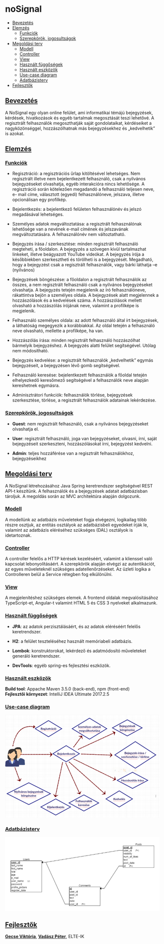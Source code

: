 # noSignal

* [Bevezetés](README.md#bevezetés)
* [Elemzés](README.md#elemzés)
  * [Funkciók](README.md#funkciók)
  * [Szerepkörök, jogosultságok](README.md#szerepkörök-jogosultságok)
* [Megoldási terv](README.md#megoldási-terv)
  * [Modell](README.md#modell)
  * [Controller](README.md#controller)
  * [View](README.md#view)
  * [Használt függőségek](README.md#használt-függőségek)
  * [Használt eszközök](README.md#használt-eszközök)
  * [Use-case diagram](README.md#use-case-diagram)
  * [Adatbázisterv](README.md#adatbázisterv)
* [Fejlesztők](README.md#fejlesztők)

## [Bevezetés](#intro)
A NoSignal egy olyan online felület, ami informatikai témájú bejegyzések, kérdések, hivatkozások és egyéb tartalmak megosztását teszi lehetővé. A regisztrált felhasználók megoszthatják saját gondolataikat, kérdéseiket a nagyközönséggel, hozzászólhatnak más bejegyzésekhez és „kedvelhetik” is azokat.

## [Elemzés](#section)

### [Funkciók](#features)

* Regisztráció: a regisztrációs űrlap kitöltésével lehetséges. Nem regisztrált illetve nem bejelentkezett felhasználó, csak a nyilvános    bejegyzéseket olvashatja, egyéb interakcióra nincs lehetősége. A regisztráció során kötelezően megadandó a felhasználó teljesen neve, e-    mail címe, választott (egyedi) felhasználóneve, jelszava, illetve opcionálisan egy profilkép.

* Bejelentkezés: a bejelentkező felületen felhasználónév és jelszó megadásával lehetséges.

* Személyes adatok megváltoztatása: a regisztrált felhasználónak lehetősége van a nevének e-mail címének és jelszavának megváltoztatására.  A felhasználónév nem változtatható. 

* Bejegyzés írása / szerkesztése: minden regisztrált felhasználó megteheti, a főoldalon. A bejegyzés a szövegen kívül tartalmazhat linkeket, illetve beágyazott YouTube videókat. A bejegyzés írója a későbbiekben szerkesztheti és törölheti is a bejegyzését. Megadható, hogy a bejegyzést csak a regisztrált felhasználók, vagy bárki láthatja –e (nyilvános)

* Bejegyzések böngészése: a főoldalon a regisztrált felhasználók az összes, a nem regisztrált felhasználó csak a nyilvános bejegyzéseket olvashatja. A bejegyzés tetején megjelenik az író felhasználóneve, rákattintva bejön a személyes oldala. A bejegyzések alatt megjelennek a hozzászólások és a kedvelések száma. A hozzászólások mellett olvasható a hozzászólás írójának neve, valamint a profilképe is megjelenik.

* Felhasználó személyes oldala: az adott felhasználó által írt bejegyzések, a láthatóság megegyezik a korábbiakkal. Az oldal tetején a felhasználó neve olvasható, mellette a profilképe, ha van.

* Hozzászólás írása: minden regisztrált felhasználó hozzászólhat bármelyik bejegyzéshez. A bejegyzés alatti felület segítségével. Utólag nem módosítható. 

* Bejegyzés kedvelése: a regisztrált felhasználók „kedvelhetik” egymás bejegyzéseit, a bejegyzésen lévő gomb segítségével. 

* Felhasználó keresése: bejelentkezett felhasználók a főoldal tetején elhelyezkedő keresőmező segítségével a felhasználók neve alapján kereshetnek egymásra. 

* Adminisztrátori funkciók: felhasználók törlése, bejegyzések szerkesztése, törlése, a regisztrált felhasználók adatainak lekérdezése.

### [Szerepkörök, jogosultságok](#roles)

* **Guest**: nem regisztrált felhasználó, csak a nyilvános bejegyzéseket olvashatja el. 

* **User**: regisztrált felhasználó, joga van bejegyzéseket, olvasni, írni, saját bejegyzéseit szerkeszteni, hozzászólásokat írni, bejegyzést kedvelni. 

* **Admin**: teljes hozzáférése van a regisztrált felhasználókhoz, bejegyzéseikhez

## [Megoldási terv](#plan)

A NoSignal létrehozásához Java Spring keretrendszer segítségével REST API-t készítünk. A felhasználók és a bejegyzések adatait adatbázisban tároljuk. A megoldás során az MVC architektúra alapján dolgozunk.

### [Modell](#modell)

A modellünk az adatbázis műveleteket fogja elvégezni, logikailag több részre osztjuk, az entitás osztályok az adatbázisbeli egyedeket írják le, valamint az adatbázis eléréséhez szükséges (DAL) osztályok is idetartoznak.

### [Controller](#controller)

A controller felelős a HTTP kérések kezeléséért, valamint a klienssel való kapcsolat lebonyolításáért. A szerepkörök alapján elvégzi az autentikációt, az egyes műveleteknél szükséges adatellenőrzéseket. Az üzleti logika a Controlleren belül a Service rétegben fog elkülönülni.

### [View](#view)

A megjelenítéshez szükséges elemek. A frontend oldalak megvalósításához TypeScript-et, Angular-t valamint HTML 5 és CSS 3 nyelveket alkalmazunk.

### [Használt függőségek](#dependencies)
* **JPA**: az adatok perzisztálásáért, és az adatok eléréséért felelős keretrendszer.

* **H2**: a felület teszteléséhez használt memóriabeli adatbázis.

* **Lombok**: konstruktorokat, lekérdező és adatmódosító műveleteket generáló keretrendszer.

* **DevTools**: egyéb spring-es fejlesztési eszközök.

### [Használt eszközök](#devTools)
**Build tool**: Appache Maven 3.5.0 (back-end), npm (front-end) <br>
**Fejlesztői környezet**: IntelliJ IDEA Ultimate 2017.2.5

### [Use-case diagram](#use-case)

![Use-case](use-case.PNG)

### [Adatbázisterv](#database)

![ER-diagram](erdplus-diagram.png)

## [Fejlesztők](#fejlesztők)

**[Gecse Viktória](https://github.com/viktoriagecse)**, **[Vadász Péter](https://github.com/pevad95)**, ELTE-IK
